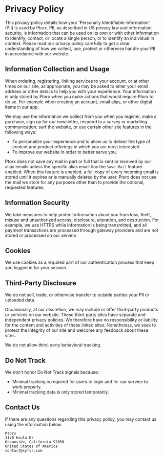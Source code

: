 # Privacy Policy

This privacy policy details how your 'Personally Identifiable Information' (PII) is used by Ptorx. PII, as described in US privacy law and information security, is information that can be used on its own or with other information to identify, contact, or locate a single person, or to identify an individual in context. Please read our privacy policy carefully to get a clear understanding of how we collect, use, protect or otherwise handle your PII in accordance with our website.

## Information Collection and Usage

When ordering, registering, linking services to your account, or at other times on our site, as appropriate, you may be asked to enter your email address or other details to help you with your experience. Your information is only stored by Ptorx when you make actions that would require Ptorx to do so. For example when creating an account, email alias, or other digital items in our app.

We may use the information we collect from you when you register, make a purchase, sign up for our newsletter, respond to a survey or marketing communication, surf the website, or use certain other site features in the following ways:

- To personalize your experience and to allow us to deliver the type of content and product offerings in which you are most interested.
- To improve our website in order to better serve you.

Ptorx does not save any mail in part or full that is sent or received by our alias emails unless the specific alias email has the `Save Mail` feature enabled. When this feature is enabled, a full copy of every incoming email is stored until it expires or is manually deleted by the user. Ptorx does not use the mail we store for any purposes other than to provide the optional, requested features.

## Information Security

We take measures to help protect information about you from loss, theft, misuse and unauthorized access, disclosure, alteration, and destruction. For example, we use HTTPS while information is being transmitted, and all payment transactions are processed through gateway providers and are not stored or processed on our servers.

## Cookies

We use cookies as a required part of our authentication process that keep you logged in for your session.

## Third-Party Disclosure

We do not sell, trade, or otherwise transfer to outside parties your PII or uploaded data.

Occasionally, at our discretion, we may include or offer third-party products or services on our website. These third-party sites have separate and independent privacy policies. We therefore have no responsibility or liability for the content and activities of these linked sites. Nonetheless, we seek to protect the integrity of our site and welcome any feedback about these sites.

We do not allow third-party behavioral tracking.

## Do Not Track

We don't honor Do Not Track signals because:

- Minimal tracking is required for users to login and for our service to work properly.
- Minimal tracking data is only stored temporarily.

## Contact Us

If there are any questions regarding this privacy policy, you may contact us using the information below.

```
Ptorx
3170 Huula Dr
Oceanside, California 92058
United States of America
contact@xyfir.com
```
